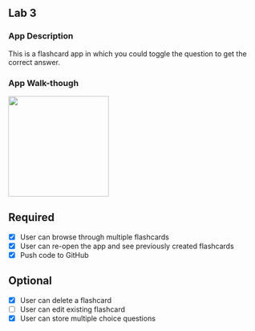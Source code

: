 ## Lab 3

### App Description
This is a flashcard app in which you could toggle the question to get the correct answer.

### App Walk-though

<img src="https://i.imgur.com/bpQpp9y.gif" width=200><br>

## Required
- [x] User can browse through multiple flashcards
- [x] User can re-open the app and see previously created flashcards
- [x] Push code to GitHub
## Optional
- [x] User can delete a flashcard
- [ ] User can edit existing flashcard
- [x] User can store multiple choice questions
